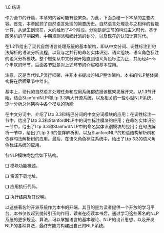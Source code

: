1.8 结语

作为全书的开篇，本章的内容可能有些繁杂。为此，下面总结一下本章的主要内容。首先，本章回顾了自然语言处理的简要历史。自然语言处理及与之相伴的智能计算，从诞生到现在，大约经历了4个阶段，分别是诞生前的科幻主义时代、基于图灵机的早期探索、中期规则派和统计派的划分，以及现在的认知计算时代。

在1.2节给出了现代自然语言处理系统的基本架构，即从中文分词、词性标注到句法解析的语法分析流程，以及与之并行的命名实体识别、语义组块、语义角色标注的语义分析模块。整个框架从中文分词开始直到语义角色标注为止，共历经4～5个串联的环节。后面各节就是对上述环节的介绍和基本应用。

注意，这是当代NLP流行框架，并非本书提出的NLP整体架构。本书的NLP整体架构将在后面章节中给出。

基本上，现代的自然语言处理任务和应用系统都依据该框架发展开来。从1.3节开始，结合StanfordNLP和Ltp 3.3两大开源系统，以及相关的一些小型NLP系统，逐一分析总体架构中各个模块的功能

在中文分词中，介绍了Ltp 3.3和结巴分词的中文分词模块的应用；在词性标注一节中，给出了Ltp 3.3和StanfordNLP中的词性标注模块的应用；在命名实体识别一节中，给出了Ltp 3.3和StanfordNLP中的命名实体识别模块的应用；在句法解析一节中，给出了Ltp 3.3的依存解析树，以及StanfordNLP的短语结构解析树和依存句法解析树的应用。最后，在语义角色标注系统中，给出了Ltp 3.3的语义角色标注系统的应用。

各NLP模块均包含如下结构。

❑ 模块功能概述。

❑ 资源下载地址。

❑ 应用执行代码。

❑ 执行结果及其说明。

以这些著名的开源系统作为本书的开端，其目的是为读者提供一个开放的学习平台。本书仅仅起到抛砖引玉的作用，读者在阅读本书后，通过学习这些著名的NLP系统的更多规范、算法，可以掌握语言的基本理论、NLP的设计思想，以及开发NLP的各种算法，最终有能力构建出自己的NLP系统。
